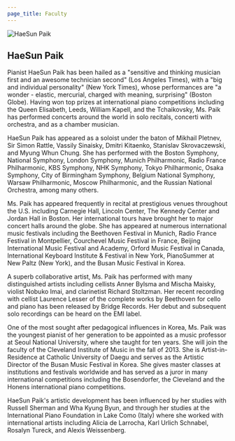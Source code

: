 ```yaml
---
page_title: Faculty
---
```


![HaeSun Paik](/img/haesun-paik.png)

## HaeSun Paik

Pianist HaeSun Paik has been hailed as a "sensitive and thinking musician first and an awesome technician second" (Los Angeles Times), with a "big and individual personality" (New York Times), whose performances are "a wonder - elastic, mercurial, charged with meaning, surprising" (Boston Globe). Having won top prizes at international piano competitions including the Queen Elisabeth, Leeds, William Kapell, and the Tchaikovsky, Ms. Paik has performed concerts around the world in solo recitals, concerti with orchestra, and as a chamber musician.
 
HaeSun Paik has appeared as a soloist under the baton of Mikhail Pletnev, Sir Simon Rattle, Vassily Sinaisky, Dmitri Kitaenko, Stanislav Skrovaczewski, and Myung Whun Chung. She has performed with the Boston Symphony, National Symphony, London Symphony, Munich Philharmonic, Radio France Philharmonic, KBS Symphony, NHK Symphony, Tokyo Philharmonic, Osaka Symphony, City of Birmingham Symphony, Belgium National Symphony, Warsaw Philharmonic, Moscow Philharmonic, and the Russian National Orchestra, among many others.
 
Ms. Paik has appeared frequently in recital at prestigious venues throughout the U.S. including Carnegie Hall, Lincoln Center, The Kennedy Center and Jordan Hall in Boston. Her international tours have brought her to major concert halls around the globe. She has appeared at numerous international music festivals including the Beethoven Festival in Munich, Radio France Festival in Montpellier, Courchevel Music Festival in France, Beijing International Music Festival and Academy, Orford Music Festival in Canada, International Keyboard Institute & Festival in New York, PianoSummer at New Paltz (New York), and the Busan Music Festival in Korea.
 
A superb collaborative artist, Ms. Paik has performed with many distinguished artists including cellists Anner Bylsma and Mischa Maisky, violist Nobuko Imai, and clarinetist Richard Stoltzman. Her recent recording with cellist Laurence Lesser of the complete works by Beethoven for cello and piano has been released by Bridge Records. Her debut and subsequent solo recordings can be heard on the EMI label.
 
One of the most sought after pedagogical influences in Korea, Ms. Paik was the youngest pianist of her generation to be appointed as a music professor at Seoul National University, where she taught for ten years. She will join the faculty of the Cleveland Institute of Music in the fall of 2013. She is Artist-in-Residence at Catholic University of Daegu and serves as the Artistic Director of the Busan Music Festival in Korea. She gives master classes at institutions and festivals worldwide and has served as a juror in many international competitions including the Bosendorfer, the Cleveland and the Honens international piano competitions.
 
HaeSun Paik's artistic development has been influenced by her studies with Russell Sherman and Wha Kyung Byun, and through her studies at the International Piano Foundation in Lake Como (Italy) where she worked with international artists including Alicia de Larrocha, Karl Urlich Schnabel, Rosalyn Tureck, and Alexis Weissenberg.
